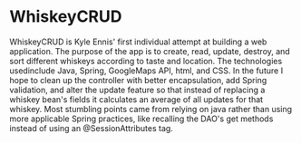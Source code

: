 # WhiskeyCRUD

WhiskeyCRUD is Kyle Ennis' first individual attempt at building a web application. The purpose of the app is to create, read, update, destroy, and sort different whiskeys according to taste and location. The technologies usedinclude Java, Spring, GoogleMaps API, html, and CSS. In the future I hope to clean up the controller with better encapsulation, add Spring validation, and alter the update feature so that instead of replacing a whiskey bean's fields it calculates an average of all updates for that whiskey. Most stumbling points came from relying on java rather than using more applicable Spring practices, like recalling the DAO's get methods instead of using an @SessionAttributes tag.
